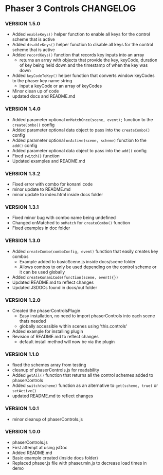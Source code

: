 # Phaser 3 Controls CHANGELOG

### VERSION 1.5.0

* Added ```enableKeys()``` helper function to enable all keys for the control scheme that is active
* Added ```disableKeys()``` helper function to disable all keys for the control scheme that is active
* Added ```recordKeys()``` function that records key inputs into an array
    * returns an array with objects that provide the key, keyCode, duration of key being held down and the timestamp of when the key was down
* Added ```keyCodeToKey()``` helper function that converts window keyCodes to the phaser key name string
    * input a keyCode or an array of keyCodes
* Minor clean up of code
* updated docs and README.md

### VERSION 1.4.0

* Added parameter optional ```onMatchOnce(scene, event);``` function to the ```createCombo()``` config
* Added parameter optional data object to pass into the ```createCombo()``` config
* Added parameter optional ```onActive(scene, scheme)``` function to the ```add()``` config
* Added parameter optional data object to pass into the ```add()``` config
* Fixed ```switch()``` function
* Updated examples and README.md

### VERSION 1.3.2

* Fixed error with combo for konami code
* minor update to README.md
* minor update to index.html inside docs folder

### VERSION 1.3.1

* Fixed minor bug with combo name being undefined
* Changed onMatched to ```onMatch``` for ```createCombo()``` function
* Fixed examples in doc folder

### VERSION 1.3.0

* Added ```createCombo(comboConfig, event)``` function that easily creates key combos
    * Example added to basicScene.js inside docs/scene folder
    * Allows combos to only be used depending on the control scheme or it can be used globally
* Added ```createKonamiCode(function(scene, event){})```
* Updated README.md to reflect changes
* Updated JSDOCs found in docs/out folder

### VERSION 1.2.0

* Created the phaserControlsPlugin
    * Easy installation, no need to import phaserControls into each scene thats needed
    * globally accessible within scenes using 'this.controls'
* Added example for installing plugin
* Revision of README.md to reflect changes
    * default install method will now be via the plugin

### VERSION 1.1.0

* fixed the schemes array from testing
* cleanup of phaserControls.js for readability
* Added ```getAll()``` function that returns all the control schemes added to phaserControls 
* Added ```switch(scheme)``` function as an alternative to ```get(scheme, true)``` or ```setActive()```
* updated README.md to reflect changes


### VERSION 1.0.1

* minor cleanup of phaserControls.js


### VERSION 1.0.0

* phaserControls.js
* First attempt at using jsDoc
* Added README.md
* Basic example created (inside docs folder)
* Replaced phaser.js file with phaser.min.js to decrease load times in demo